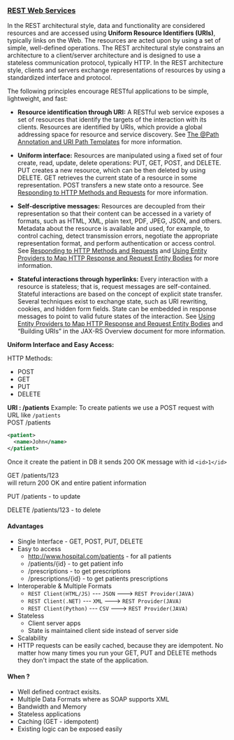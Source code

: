 ### [REST Web Services](http://docs.oracle.com/javaee/6/tutorial/doc/gijqy.html)

In the REST architectural style, data and functionality are considered resources and are accessed using **Uniform Resource Identifiers (URIs)**, typically links on the Web. The resources are acted upon by using a set of simple, well-defined operations. The REST architectural style constrains an architecture to a client/server architecture and is designed to use a stateless communication protocol, typically HTTP. In the REST architecture style, clients and servers exchange representations of resources by using a standardized interface and protocol.

The following principles encourage RESTful applications to be simple, lightweight, and fast:

* **Resource identification through URI:** A RESTful web service exposes a set of resources that identify the targets of the interaction with its clients. Resources are identified by URIs, which provide a global addressing space for resource and service discovery. See [The @Path Annotation and URI Path Templates](http://docs.oracle.com/javaee/6/tutorial/doc/gilik.html#ginpw) for more information.

* **Uniform interface:** Resources are manipulated using a fixed set of four create, read, update, delete operations: PUT, GET, POST, and DELETE. PUT creates a new resource, which can be then deleted by using DELETE. GET retrieves the current state of a resource in some representation. POST transfers a new state onto a resource. See [Responding to HTTP Methods and Requests](http://docs.oracle.com/javaee/6/tutorial/doc/gilik.html#gipys) for more information.

* **Self-descriptive messages:** Resources are decoupled from their representation so that their content can be accessed in a variety of formats, such as HTML, XML, plain text, PDF, JPEG, JSON, and others. Metadata about the resource is available and used, for example, to control caching, detect transmission errors, negotiate the appropriate representation format, and perform authentication or access control. See [Responding to HTTP Methods and Requests](http://docs.oracle.com/javaee/6/tutorial/doc/gilik.html#gipys) and [Using Entity Providers to Map HTTP Response and Request Entity Bodies](http://docs.oracle.com/javaee/6/tutorial/doc/gilik.html#gipze) for more information.

* **Stateful interactions through hyperlinks:** Every interaction with a resource is stateless; that is, request messages are self-contained. Stateful interactions are based on the concept of explicit state transfer. Several techniques exist to exchange state, such as URI rewriting, cookies, and hidden form fields. State can be embedded in response messages to point to valid future states of the interaction. See [Using Entity Providers to Map HTTP Response and Request Entity Bodies](http://docs.oracle.com/javaee/6/tutorial/doc/gilik.html#gipze) and “Building URIs” in the JAX-RS Overview document for more information.

**Uniform Interface and Easy Access:**

HTTP Methods:
* POST
* GET
* PUT
* DELETE

**URI : /patients**
Example:
To create patients we use a POST request with URL like `/patients` <br>
POST /patients <br>

```xml
<patient>
  <name>John</name>
</patient>
```
  
 Once it create the patient in DB it sends 200 OK message with id `<id>1</id>`
 
 GET /patients/123 <br>
 will return 200 OK and entire patient information
 
 PUT /patients - to update <br>
 
 DELETE /patients/123 - to delete
 
 
 #### Advantages
 
* Single Interface - GET, POST, PUT, DELETE
* Easy to access
   * http://www.hospital.com/patients - for all patients
   * /patients/{id} - to get patient info
   * /prescriptions - to get prescriptions
   * /prescriptions/{id} - to get patients prescriptions
* Interoperable & Multiple Formats
   * `REST Client(HTML/JS)` --- `JSON` ---> `REST Provider(JAVA)`
   * `REST Client(.NET)` --- `XML` ---> `REST Provider(JAVA)`
   * `REST Client(Python)` --- `CSV` ---> `REST Provider(JAVA)`
* Stateless
   * Client server apps
   * State is maintained client side instead of server side
* Scalability
* HTTP requests can be easily cached, because they are idempotent. No matter how many times you run your GET, PUT and DELETE methods they don't impact the state of the application.

#### When ?
* Well defined contract exisits. 
* Multiple Data Formats where as SOAP supports XML
* Bandwidth and Memory
* Stateless applications
* Caching (GET - idempotent)
* Existing logic can be exposed easily



  

 
 
 
 
 
 
 
 
 
 
 
 

